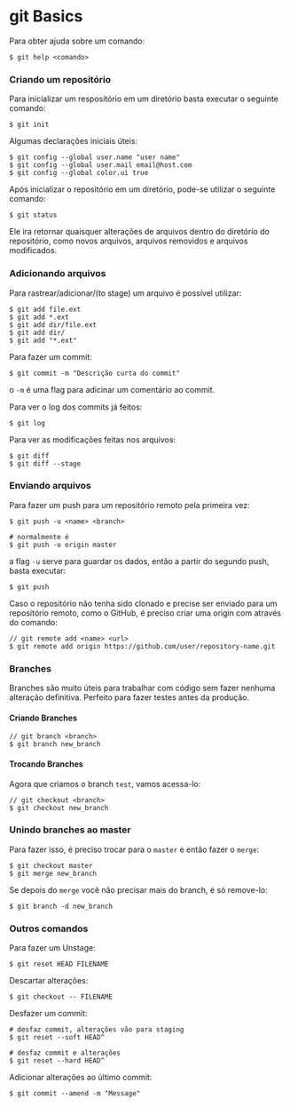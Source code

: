 # git Basics

Para obter ajuda sobre um comando:
```
$ git help <comando>
```

### Criando um repositório

Para inicializar um respositório em um diretório basta executar o seguinte comando:
```
$ git init
```

Algumas declarações iniciais úteis:
```
$ git config --global user.name "user name"
$ git config --global user.mail email@host.com
$ git config --global color.ui true
```

Após inicializar o repositório em um diretório, pode-se utilizar o seguinte
comando:
```
$ git status
```

Ele ira retornar quaisquer alterações de arquivos dentro do diretório do repositório, como novos arquivos, arquivos removidos e arquivos modificados.

### Adicionando arquivos

Para rastrear/adicionar/(to stage) um arquivo é possível utilizar:
```
$ git add file.ext
$ git add *.ext
$ git add dir/file.ext
$ git add dir/
$ git add "*.ext"
```
Para fazer um commit:
```
$ git commit -m "Descrição curta do commit"
```

o `-m` é uma flag para adicinar um comentário ao commit.

Para ver o log dos commits já feitos:
```
$ git log
```

Para ver as modificações feitas nos arquivos:
```
$ git diff
$ git diff --stage
```

### Enviando arquivos

Para fazer um push para um repositório remoto pela primeira vez:
```
$ git push -u <name> <branch>

# normalmente é
$ git push -u origin master
```

a flag `-u` serve para guardar os dados, então a partir do segundo push, basta executar:
```
$ git push
```

Caso o repositório não tenha sido clonado e precise ser enviado para um repositório remoto, como o GitHub, é preciso criar uma origin com através do comando:

```
// git remote add <name> <url>
$ git remote add origin https://github.com/user/repository-name.git
```

### Branches

Branches são muito úteis para trabalhar com código sem fazer nenhuma alteração definitiva. Perfeito para fazer testes antes da produção.

#### Criando Branches

```
// git branch <branch>
$ git branch new_branch

```

#### Trocando Branches
Agora que criamos o branch `test`, vamos acessa-lo:
```
// git checkout <branch>
$ git checkout new_branch
```

### Unindo branches ao master

Para fazer isso, é preciso trocar para o `master` e então fazer o `merge`:
```
$ git checkout master
$ git merge new_branch
```

Se depois do `merge` você não precisar mais do branch, é só remove-lo:
```
$ git branch -d new_branch
```

### Outros comandos

Para fazer um Unstage:
```
$ git reset HEAD FILENAME
```

Descartar alterações:
```
$ git checkout -- FILENAME
```

Desfazer um commit:
```
# desfaz commit, alterações vão para staging
$ git reset --soft HEAD^

# desfaz commit e alterações
$ git reset --hard HEAD^
```

Adicionar alterações ao último commit:
```
$ git commit --amend -m "Message"
```
